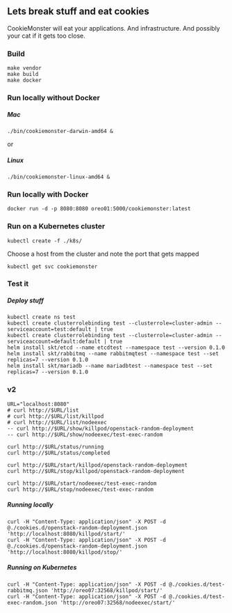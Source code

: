 ## Lets break stuff and eat cookies

CookieMonster will eat your applications. And infrastructure. And possibly your cat if it gets too close.

### Build
```
make vendor
make build
make docker
```

### Run locally without Docker

##### Mac
```
./bin/cookiemonster-darwin-amd64 &
```
or
##### Linux
```
./bin/cookiemonster-linux-amd64 &
```

### Run locally with Docker
```
docker run -d -p 8080:8080 oreo01:5000/cookiemonster:latest
```

### Run on a Kubernetes cluster
```
kubectl create -f ./k8s/
```

Choose a host from the cluster and note the port that gets mapped
```
kubectl get svc cookiemonster
```

### Test it

##### Deploy stuff
```
kubectl create ns test
kubectl create clusterrolebinding test --clusterrole=cluster-admin --serviceaccount=test:default | true
kubectl create clusterrolebinding test --clusterrole=cluster-admin --serviceaccount=default:default | true
helm install skt/etcd --name etcdtest --namespace test --version 0.1.0
helm install skt/rabbitmq --name rabbitmqtest --namespace test --set replicas=7 --version 0.1.0
helm install skt/mariadb --name mariadbtest --namespace test --set replicas=7 --version 0.1.0
```

### v2 ###
```
URL="localhost:8080"
# curl http://$URL/list
# curl http://$URL/list/killpod
# curl http://$URL/list/nodeexec
-- curl http://$URL/show/killpod/openstack-random-deployment
-- curl http://$URL/show/nodeexec/test-exec-random

curl http://$URL/status/running
curl http://$URL/status/completed

curl http://$URL/start/killpod/openstack-random-deployment
curl http://$URL/stop/killpod/openstack-random-deployment

curl http://$URL/start/nodeexec/test-exec-random
curl http://$URL/stop/nodeexec/test-exec-random
```



##### Running locally
```
curl -H "Content-Type: application/json" -X POST -d @./cookies.d/openstack-random-deployment.json 'http://localhost:8080/killpod/start/'
curl -H "Content-Type: application/json" -X POST -d @./cookies.d/openstack-random-deployment.json 'http://localhost:8080/killpod/stop/'
```

##### Running on Kubernetes
```
curl -H "Content-Type: application/json" -X POST -d @./cookies.d/test-rabbitmq.json 'http://oreo07:32568/killpod/start/'
curl -H "Content-Type: application/json" -X POST -d @./cookies.d/test-exec-random.json 'http://oreo07:32568/nodeexec/start/'
```
